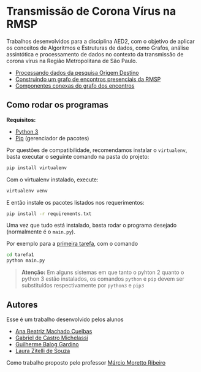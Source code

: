 # Transmissão de Corona Vírus na RMSP

Trabalhos desenvolvidos para a disciplina AED2, com o objetivo de aplicar os conceitos de Algoritmos e Estruturas de dados, como Grafos, análise assintótica e processamento de dados no contexto da transmissão de corona vírus na Região Metropolitana de São Paulo. 

- [Processando dados da pesquisa Origem Destino](/tarefa1)
- [Construindo um grafo de encontros presenciais da RMSP](/tarefa2)
- [Componentes conexas do grafo dos encontros](/tarefa3)

## Como rodar os programas

**Requisitos:**

- [Python 3](https://www.python.org/downloads/)
- [Pip](https://pypi.org/) (gerenciador de pacotes)

Por questões de compatibilidade, recomendamos instalar o `virtualenv`, basta executar o seguinte comando na pasta do projeto:

```bash
pip install virtualenv
```

Com o virtualenv instalado, execute:

```bash
virtualenv venv
```

E então instale os pacotes listados nos requerimentos:

```bash
pip install -r requirements.txt
```

Uma vez que tudo está instalado, basta rodar o programa desejado (normalmente é o `main.py`).

Por exemplo para a [primeira tarefa](/tarefa1), com o comando

```bash
cd tarefa1
python main.py
```

> **Atenção:** Em alguns sistemas em que tanto o pyhton 2 quanto o python 3 estão instalados, os comandos `python` e `pip` devem ser substituídos respectivamente por `python3` e `pip3`

## Autores

Esse é um trabalho desenvolvido pelos alunos
- [Ana Beatriz Machado Cuelbas](https://github.com/anabcuelbas)
- [Gabriel de Castro Michelassi](https://github.com/gmichelassi)
- [Guilherme Balog Gardino](https://github.com/GuilhermeBalog)
- [Laura Zitelli de Souza](https://github.com/LauraZitelli)

Como trabalho proposto pelo professor [Márcio Moretto Ribeiro](http://lattes.cnpq.br/2153927915438535)